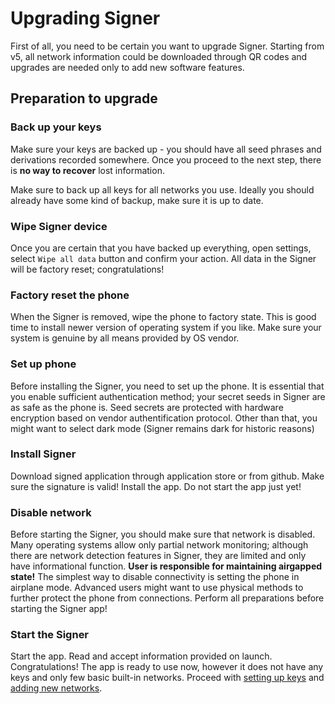 # Upgrading Signer

First of all, you need to be certain you want to upgrade Signer. Starting from v5, all network information could be downloaded through QR codes and upgrades are needed only to add new software features.

## Preparation to upgrade

### Back up your keys

Make sure your keys are backed up - you should have all seed phrases and derivations recorded somewhere. Once you proceed to the next step, there is **no way to recover** lost information.

Make sure to back up all keys for all networks you use. Ideally you should already have some kind of backup, make sure it is up to date.

### Wipe Signer device

Once you are certain that you have backed up everything, open settings, select `Wipe all data` button and confirm your action. All data in the Signer will be factory reset; congratulations!

### Factory reset the phone

When the Signer is removed, wipe the phone to factory state. This is good time to install newer version of operating system if you like. Make sure your system is genuine by all means provided by OS vendor.

### Set up phone

Before installing the Signer, you need to set up the phone. It is essential that you enable sufficient authentication method; your secret seeds in Signer are as safe as the phone is. Seed secrets are protected with hardware encryption based on vendor authentification protocol. Other than that, you might want to select dark mode (Signer remains dark for historic reasons)

### Install Signer

Download signed application through application store or from github. Make sure the signature is valid! Install the app. Do not start the app just yet!

### Disable network

Before starting the Signer, you should make sure that network is disabled. Many operating systems allow only partial network monitoring; although there are network detection features in Signer, they are limited and only have informational function. **User is responsible for maintaining airgapped state!** The simplest way to disable connectivity is setting the phone in airplane mode. Advanced users might want to use physical methods to further protect the phone from connections. Perform all preparations before starting the Signer app!

### Start the Signer

Start the app. Read and accept information provided on launch. Congratulations! The app is ready to use now, however it does not have any keys and only few basic built-in networks. Proceed with [setting up keys](./docs/src/tutorials/Start.md) and [adding new networks](./docs/src/tutorials/New-Network.md).
